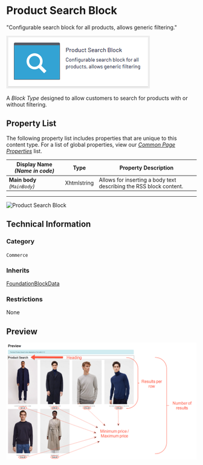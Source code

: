 # Product Search Block
"Configurable search block for all products, allows generic filtering."

![Product Search Block](Screenshots/Product%20search%20Block%20-%20icon.png)

A *Block Type* designed to allow customers to search for products with or without filtering.

## Property List
The following property list includes properties that are unique to this content type. For a list of global properties, view our [*Common Page Properties*](./Common%20Page%20Properties.md) list.

Display Name *(Name in code)* | Type | Property Description
--------------|------|---------------
**Main body** *(`MainBody`)* | Xhtmlstring | Allows for inserting a body text describing the RSS block content.

** **
![Product Search Block](Screenshots/Product%20search%20Block%20-%20Content%20type.png)

## Technical Information

### Category
`Commerce`

### Inherits
[FoundationBlockData](#)

### Restrictions
None

## Preview
![Product Search Block](Screenshots/Product%20search%20Block%20-%20Preview.png)


